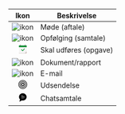 <!-- markdownlint-disable-file MD041 -->
| Ikon | Beskrivelse |
|:-:|---|
| ![ikon](../../../../common/icons/appointment.png ) | Møde (aftale) |
| ![ikon](../../../../common/icons/appointment.png) | Opfølging (samtale) |
| ![ikon](../../../../common/icons/appointment-task.png) | Skal udføres (opgave) |
| ![ikon](../../../../common/icons/document.png) | Dokument/rapport |
| ![ikon](../../../../common/icons/email.png) | E-mail |
| ![ikon](../../../../common/icons/mailings.png) | Udsendelse |
| ![ikon](../../../../common/icons/chat.png) | Chatsamtale |

